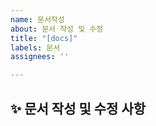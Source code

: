 ```yaml
---
name: 문서작성
about: 문서 작성 및 수정
title: "[docs]"
labels: 문서
assignees: ''

---
```


## ✨ 문서 작성 및 수정 사항

<br>
